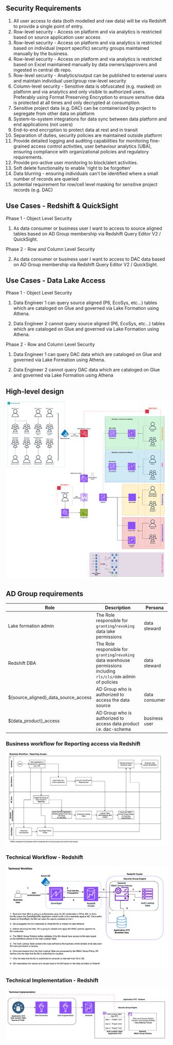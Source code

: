 ## Security Requirements


1. All user access to data (both modelled and raw data) will be via Redshift to provide a single point of entry.
2. Row-level security - Access on platform and via analytics is restricted based on source application user access
3. Row-level security - Access on platform and via analytics is restricted based on individual (report specific) security groups maintained manually by the business. 
4. Row-level security - Access on platform and via analytics is restricted based on Excel maintained manually by data owners/approvers and ingested in central db repo.  
5. Row-level security - Analytics/output can be published to external users and maintain individual user/group row-level security
6. Column-level security - Sensitive data is obfuscated (e.g. masked) on platform and via analytics and only visible to authorized users. Preferably using Format Preserving Encryption to ensure sensitive data is protected at all times and only decrypted at consumption.
7. Sensitive project data (e.g. DAC) can be containerized by project to segregate from other data on platform
8. System-to-system integrations for data sync between data platform and end applications (not users)
9. End-to-end encryption to protect data at rest and in transit
10. Separation of duties, security policies are maintained outside platform
11. Provide detailed logging and auditing capabilities for monitoring fine-grained access control activities, user behaviour analytics (UBA), ensuring compliance with organizational policies and regulatory requirements.
12. Provide pro-active user monitoring to block/alert activities.  
13. Soft delete functionality to enable 'right to be forgotten'
14. Data blurring - ensuring individuals can't be identified where a small number of records are queried
15. potential requirement for row/cell level masking for sensitive project records (e.g. DAC)



## Use Cases - Redshift & QuickSight

Phase 1 - Object Level Security

1) As data consumer or business user I want to access to source aligned tables based on AD Group membership via Redshift Query Editor V2 / QuickSight.

Phase 2  - Row and Column Level Security

2) As data consumer or business user I want to access to DAC data based on AD Group membership via Redshift Query Editor V2 / QuickSight.


## Use Cases - Data Lake Access

Phase 1 - Object Level Security

1) Data Engineer 1 can query source aligned (P6, EcoSys, etc...) tables which are cataloged on Glue and governed via Lake Formation using Athena.

2)  Data Engineer 2 cannot query source aligned (P6, EcoSys, etc...) tables which are cataloged on Glue and governed via Lake Formation using Athena.

Phase 2 - Row and Column Level Security

1)  Data Engineer 1 can query DAC data which are cataloged on Glue and governed via Lake Formation using Athena.

2)  Data Engineer 2 cannot query DAC data which are cataloged on Glue and governed via Lake Formation using Athena

## High-level design

![alt text](images/high-level-design.png)

## AD Group requirements 

|Role | Description| Persona|
|---|---|---|
|Lake formation admin | The Role responsible for `granting`/`revoking` data lake permissions| data steward|
|Redshift DBA | The Role responsible for `granting`/`revoking` data warehouse permissions including `rls/cls/ddm` admin of  policies | data steward|
|${source_aligned}_data_source_access|AD Group who is authorized to access the data source|data consumer|
|${data_product}_access| AD Group who is authorized to access data product i.e. dac-schema| business user

### Business workflow for Reporting access via Redshift 
![alt text](images/business_work_flow_for_reports.png)


### Technical Workflow - Redshift  
![alt text](images/technical_wf.png)

### Technical Implementation - Redshift 
![alt text](images/technical-implementation.png)